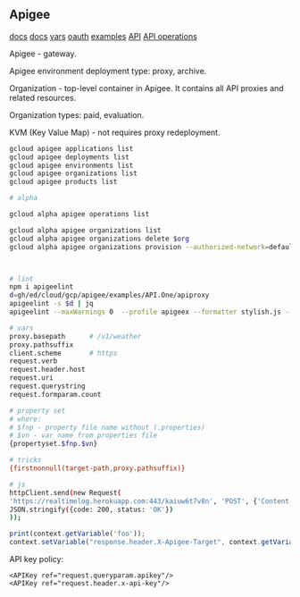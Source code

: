 Apigee
-

[docs](https://cloud.google.com/apigee/docs)
[docs](https://docs.apigee.com/api-platform/reference/apigee-reference)
[vars](https://cloud.google.com/apigee/docs/api-platform/reference/variables-reference)
[oauth](https://cloud.google.com/apigee/docs/api-platform/tutorials/secure-calls-your-api-through-oauth-20-client-credentials)
[examples](https://github.com/apigee/api-platform-samples)
[API](https://cloud.google.com/apigee/docs/reference/apis/apigee/rest)
[API operations](https://apidocs.apigee.com/operations)

Apigee - gateway.

Apigee environment deployment type: proxy, archive.

Organization - top-level container in Apigee.
It contains all API proxies and related resources.

Organization types: paid, evaluation.

KVM (Key Value Map) - not requires proxy redeployment.

````sh
gcloud apigee applications list
gcloud apigee deployments list
gcloud apigee environments list
gcloud apigee organizations list
gcloud apigee products list

# alpha

gcloud alpha apigee operations list

gcloud alpha apigee organizations list
gcloud alpha apigee organizations delete $org
gcloud alpha apigee organizations provision --authorized-network=default



# lint
npm i apigeelint
d=gh/ed/cloud/gcp/apigee/examples/API.One/apiproxy
apigeelint -s $d | jq
apigeelint --maxWarnings 0  --profile apigeex --formatter stylish.js --path $d

````

````sh
# vars
proxy.basepath      # /v1/weather
proxy.pathsuffix
client.scheme       # https
request.verb
request.header.host
request.uri
request.querystring
request.formparam.count

# property set
# where:
# $fnp - property file name without (.properties)
# $vn - var name from properties file
{propertyset.$fnp.$vn}

# tricks
{firstnonnull(target-path,proxy.pathsuffix)}

# js
httpClient.send(new Request(
'https://realtimelog.herokuapp.com:443/kaiuw6t7v8n', 'POST', {'Content-Type': 'application/json'},
JSON.stringify({code: 200, status: 'OK'})
));
````

````js
print(context.getVariable('foo'));
context.setVariable("response.header.X-Apigee-Target", context.getVariable("target.name"));
````

API key policy:
````
<APIKey ref="request.queryparam.apikey"/>
<APIKey ref="request.header.x-api-key"/>
````
